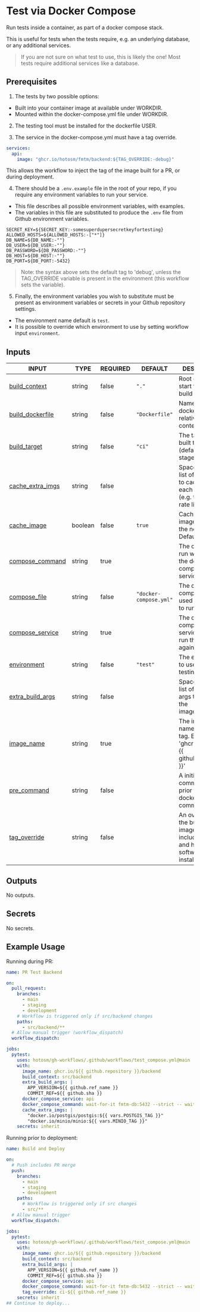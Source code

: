 # Test via Docker Compose

Run tests inside a container, as part of a docker
compose stack.

This is useful for tests when the tests require, e.g. an
underlying database, or any additional services.

> If you are not sure on what test to use, this is likely the one!
> Most tests require additional services like a database.

## Prerequisites

1. The tests by two possible options:

- Built into your container image at available under WORKDIR.
- Mounted within the docker-compose.yml file under WORKDIR.

2. The testing tool must be installed for the dockerfile USER.

3. The service in the docker-compose.yml must have a tag override.

```yaml
services:
  api:
    image: "ghcr.io/hotosm/fmtm/backend:${TAG_OVERRIDE:-debug}"
```

This allows the workflow to inject the tag of the image built for
a PR, or during deployment.

4. There should be a `.env.example` file in the root of your repo,
   if you require any environment variables to run your service.

- This file describes all possible environment variables,
  with examples.
- The variables in this file are substituted to produce the
  `.env` file from Github environment variables.

```dotenv
SECRET_KEY=${SECRET_KEY:-somesuperdupersecretkeyfortesting}
ALLOWED_HOSTS=${ALLOWED_HOSTS:-["*"]}
DB_NAME=${DB_NAME:-""}
DB_USER=${DB_USER:-""}
DB_PASSWORD=${DB_PASSWORD:-""}
DB_HOST=${DB_HOST:-""}
DB_PORT=${DB_PORT:-5432}
```

> Note: the syntax above sets the default tag to 'debug', unless the
> TAG_OVERRIDE variable is present in the environment
> (this workflow sets the variable).

5. Finally, the environment variables you wish to substitute
   must be present as environment variables or secrets in your
   Github repository settings.

- The environment name default is `test`.
- It is possible to override which environment to use by setting
  workflow input `environment`.

## Inputs

<!-- AUTO-DOC-INPUT:START - Do not remove or modify this section -->

| INPUT                                                                            | TYPE    | REQUIRED | DEFAULT                | DESCRIPTION                                                                                      |
| -------------------------------------------------------------------------------- | ------- | -------- | ---------------------- | ------------------------------------------------------------------------------------------------ |
| <a name="input_build_context"></a>[build_context](#input_build_context)          | string  | false    | `"."`                  | Root directory to start the <br>build from.                                                      |
| <a name="input_build_dockerfile"></a>[build_dockerfile](#input_build_dockerfile) | string  | false    | `"Dockerfile"`         | Name of dockerfile, relative to <br>context dir.                                                 |
| <a name="input_build_target"></a>[build_target](#input_build_target)             | string  | false    | `"ci"`                 | The target to built to <br>(default to ci stage).                                                |
| <a name="input_cache_extra_imgs"></a>[cache_extra_imgs](#input_cache_extra_imgs) | string  | false    |                        | Space separated list of images <br>to cache on each run <br>(e.g. to avoid rate limiting).       |
| <a name="input_cache_image"></a>[cache_image](#input_cache_image)                | boolean | false    | `true`                 | Cache the built image, for <br>the next run. Default true.                                       |
| <a name="input_compose_command"></a>[compose_command](#input_compose_command)    | string  | true     |                        | The command to run within <br>the docker compose service.                                        |
| <a name="input_compose_file"></a>[compose_file](#input_compose_file)             | string  | false    | `"docker-compose.yml"` | The docker compose file used <br>to run the test.                                                |
| <a name="input_compose_service"></a>[compose_service](#input_compose_service)    | string  | true     |                        | The docker compose service to <br>run the test against.                                          |
| <a name="input_environment"></a>[environment](#input_environment)                | string  | false    | `"test"`               | The environment to use for <br>testing.                                                          |
| <a name="input_extra_build_args"></a>[extra_build_args](#input_extra_build_args) | string  | false    |                        | Space separated list of build <br>args to use for the <br>image.                                 |
| <a name="input_image_name"></a>[image_name](#input_image_name)                   | string  | true     |                        | The image root name, without <br>tag. E.g. 'ghcr.io/[dollar]{{ github.repository }}'             |
| <a name="input_pre_command"></a>[pre_command](#input_pre_command)                | string  | false    |                        | A initialisation command to run <br>prior to the docker compose <br>command.                     |
| <a name="input_tag_override"></a>[tag_override](#input_tag_override)             | string  | false    |                        | An override for the build <br>image tag. Must include tests <br>and have test software installed |

<!-- AUTO-DOC-INPUT:END -->

## Outputs

<!-- AUTO-DOC-OUTPUT:START - Do not remove or modify this section -->

No outputs.

<!-- AUTO-DOC-OUTPUT:END -->

## Secrets

<!-- AUTO-DOC-SECRETS:START - Do not remove or modify this section -->

No secrets.

<!-- AUTO-DOC-SECRETS:END -->

## Example Usage

Running during PR:

```yaml
name: PR Test Backend

on:
  pull_request:
    branches:
      - main
      - staging
      - development
    # Workflow is triggered only if src/backend changes
    paths:
      - src/backend/**
  # Allow manual trigger (workflow_dispatch)
  workflow_dispatch:

jobs:
  pytest:
    uses: hotosm/gh-workflows/.github/workflows/test_compose.yml@main
    with:
      image_name: ghcr.io/${{ github.repository }}/backend
      build_context: src/backend
      extra_build_args: |
        APP_VERSION=${{ github.ref_name }}
        COMMIT_REF=${{ github.sha }}
      docker_compose_service: api
      docker_compose_command: wait-for-it fmtm-db:5432 --strict -- wait-for-it central:8383 --strict --timeout=30 -- pytest
      cache_extra_imgs: |
        "docker.io/postgis/postgis:${{ vars.POSTGIS_TAG }}"
        "docker.io/minio/minio:${{ vars.MINIO_TAG }}"
    secrets: inherit
```

Running prior to deployment:

```yaml
name: Build and Deploy

on:
  # Push includes PR merge
  push:
    branches:
      - main
      - staging
      - development
    paths:
      # Workflow is triggered only if src changes
      - src/**
  # Allow manual trigger
  workflow_dispatch:

jobs:
  pytest:
    uses: hotosm/gh-workflows/.github/workflows/test_compose.yml@main
    with:
      image_name: ghcr.io/${{ github.repository }}/backend
      build_context: src/backend
      extra_build_args: |
        APP_VERSION=${{ github.ref_name }}
        COMMIT_REF=${{ github.sha }}
      docker_compose_service: api
      docker_compose_command: wait-for-it fmtm-db:5432 --strict -- wait-for-it central:8383 --strict --timeout=30 -- pytest
      tag_override: ci-${{ github.ref_name }}
    secrets: inherit
## Continue to deploy...
```
